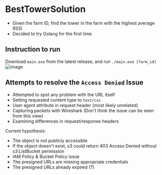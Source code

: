 # BestTowerSolution
- Given the farm ID, find the tower in the farm with the highest average RSSI
- Decided to try Golang for the first time

## Instruction to run
Download `main.exe` from the latest release, and run `./main.exe [farm_id]`
![image](https://github.com/calebWei/BestTowerSolution/assets/100410646/fb287d84-b839-4782-9b4b-55643edc5843)


## Attempts to resolve the `Access Denied` Issue
- Attempted to spot any problem with the URL itself
- Setting requested content type to `text/csv`
- User agent attribute in request header (most likely unrelated)
- Capturing packets with Wireshark (Don't think the issue can be seen from this view)
- Examining differences in request/response headers

Current hypothesis:
- The object is not publicly accessible
- If the object doesn't exist, s3 could return 403 Access Denied without s3:ListBucket permission
- IAM Policy & Bucket Policy issue
- The presigned URLs are missing appropriate credentials
- The presigned URLs already expired (?)

